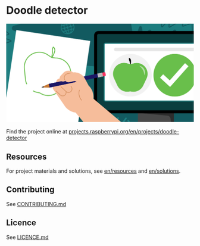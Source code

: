 # Doodle detector

![Doodle detector](banner.png)

Find the project online at [projects.raspberrypi.org/en/projects/doodle-detector](https://projects.raspberrypi.org/en/projects/doodle-detector)

## Resources
For project materials and solutions, see [en/resources](https://github.com/raspberrypilearning/doodle-detector/tree/master/en/resources) and [en/solutions](https://github.com/raspberrypilearning/doodle-detector/tree/master/en/solutions).

## Contributing
See [CONTRIBUTING.md](CONTRIBUTING.md)

## Licence
 See [LICENCE.md](LICENCE.md)